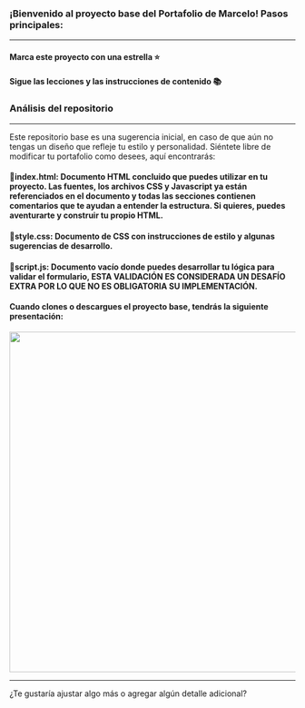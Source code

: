 ### ¡Bienvenido al proyecto base del Portafolio de Marcelo! Pasos principales:
---
#### Marca este proyecto con una estrella ⭐
#### Sigue las lecciones y las instrucciones de contenido 📚

### Análisis del repositorio
---
Este repositorio base es una sugerencia inicial, en caso de que aún no tengas un diseño que refleje tu estilo y personalidad. Siéntete libre de modificar tu portafolio como desees, aquí encontrarás:
#### 🔹index.html: Documento HTML concluido que puedes utilizar en tu proyecto. Las fuentes, los archivos CSS y Javascript ya están referenciados en el documento y todas las secciones contienen comentarios que te ayudan a entender la estructura. Si quieres, puedes aventurarte y construir tu propio HTML.
#### 🔹style.css: Documento de CSS con instrucciones de estilo y algunas sugerencias de desarrollo.
#### 🔹script.js: Documento vacío donde puedes desarrollar tu lógica para validar el formulario, ESTA VALIDACIÓN ES CONSIDERADA UN DESAFÍO EXTRA POR LO QUE NO ES OBLIGATORIA SU IMPLEMENTACIÓN.

#### Cuando clones o descargues el proyecto base, tendrás la siguiente presentación:
<p align="center" >
     <img width="600" height="600" src="https://user-images.githubusercontent.com/101413385/169064699-f268715c-822c-4335-b066-97a1bc1ea8e1.png">
</p>

---

¿Te gustaría ajustar algo más o agregar algún detalle adicional?
